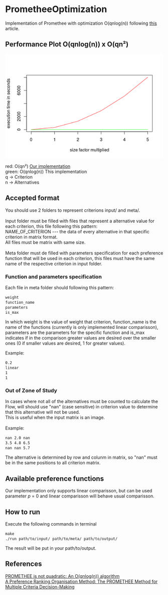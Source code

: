 # PrometheeOptimization

Implementation of Promethee with optimization O(qnlog(n)) following [this](https://www.sciencedirect.com/science/article/pii/S0305048317303729) article.

## Performance Plot O(qnlog(n)) x O(qn²)

![Optimization x Vanilla Plot](assets/Rplot.png?raw=true "Performance Plot")<br>

red: O(qn²) [Our implementation](https://github.com/simsab-ufcg/promethee-vanilla)<br>
green: O(qnlog(n)) This implementation<br>
q -> Criterion<br>
n -> Alternatives

## Accepted format

You should use 2 folders to represent criterions input/ and meta/. <br><br>
Input folder must be filled with files that represent a alternative value for each criterion, this file following this pattern: <br>
NAME_OF_CRITERION --- the data of every alternative in that specific criterion in matrix format.<br>
All files must be matrix with same size.<br><br>
Meta folder must de filled with parameters specification for each preference function that will be used in each criterion, this files must have the same name of the respective criterion in input folder.<br>

### Function and parameters specification

Each file in meta folder should following this pattern:

```
weight
function_name
parameters
is_max
```
In which weight is the value of weight that criterion, function_name is the name of the functions (currently is only implemented linear comparisson), parameters are the parameters for the specific function and is_max indicates if in the comparison greater values are desired over the smaller ones (0 if smaller values are desired, 1 for greater values).

Example:
```
0.2
linear
1
1
```

### Out of Zone of Study

In cases where not all of the alternatives must be counted to calculate the Flow, will should use "nan" (case sensitive) in criterion value to determine that this alternative will not be used.<br>
This is useful when the input matrix is an image.<br><br>
Example:
```
nan 2.0 nan
3.5 4.8 6.5
nan nan 5.7
```
The alternative is determined by row and colunm in matrix, so "nan" must be in the same positions to all criterion matrix.

## Available preference functions

Our implementation only supports linear comparisson, but can be used parameter _p_ = 0 and linear comparisson will behave usual comparisson.

## How to run
Execute the following commands in terminal
```
make
./run path/to/input/ path/to/meta/ path/to/output/
```
The result will be put in your path/to/output.

## References

[PROMETHEE is not quadratic: An O(qnlog(n)) algorithm](https://www.sciencedirect.com/science/article/pii/S0305048317303729)<br>
[A Preference Ranking Organisation Method: The PROMETHEE Method for Multiple Criteria Decision-Making](https://www.jstor.org/stable/2631441)
